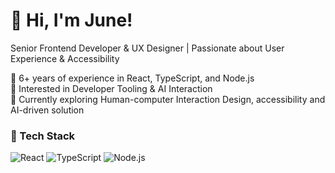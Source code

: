 # 👋 Hi, I'm June!
Senior Frontend Developer & UX Designer | Passionate about User Experience & Accessibility

🔹 6+ years of experience in React, TypeScript, and Node.js  
🔹 Interested in Developer Tooling & AI Interaction  
🔹 Currently exploring Human-computer Interaction Design, accessibility and AI-driven solution

### 🚀 Tech Stack
![React](https://img.shields.io/badge/React-20232A?style=flat&logo=react)
![TypeScript](https://img.shields.io/badge/TypeScript-007ACC?style=flat&logo=typescript)
![Node.js](https://img.shields.io/badge/Node.js-339933?style=flat&logo=node.js)

